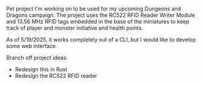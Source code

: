 Pet project I'm working on to be used for my upcoming Dungeons and Dragons campaign. The project uses the RC522 RFID Reader Writer Module and 13.56 MHz RFID tags embedded in the base of the miniatures to keep track of player and monster initiative and health points. 

As of 5/19/2025, it works completely out of a CLI, but I would like to develop some web interface

Branch off project ideas:
- Redesign this in Rust
- Redesign the RC522 RFID reader
